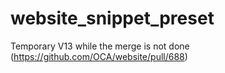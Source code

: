 # website_snippet_preset
Temporary V13 while the merge is not done (https://github.com/OCA/website/pull/688)
